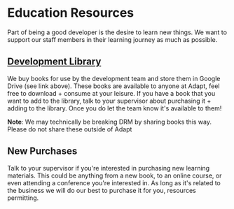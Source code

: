 # Education Resources

Part of being a good developer is the desire to learn new things. We want to support our staff members in their learning journey as much as possible.

## [Development Library](https://drive.google.com/drive/folders/1SNgViiZ95-csuquivYom340VC38KD6P0?usp=sharing)

We buy books for use by the development team and store them in Google Drive (see link above). These books are available to anyone at Adapt, feel free to download + consume at your leisure. If you have a book that you want to add to the library, talk to your supervisor about purchasing it + adding to the library. Once you do let the team know it's available to them!

**Note**: We may technically be breaking DRM by sharing books this way. Please do not share these outside of Adapt

## New Purchases

Talk to your supervisor if you're interested in purchasing new learning materials. This could be anything from a new book, to an online course, or even attending a conference you're interested in. As long as it's related to the business we will do our best to purchase it for you, resources permitting.
